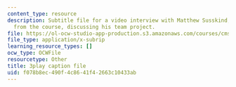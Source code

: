 ```yaml
---
content_type: resource
description: Subtitle file for a video interview with Matthew Susskind, a student
  from the course, discussing his team project.
file: https://ol-ocw-studio-app-production.s3.amazonaws.com/courses/cms-611j-creating-video-games-fall-2014/f078b8ec490f4c8641f42663c10433ab_uX-D5Q_5v4A.srt
file_type: application/x-subrip
learning_resource_types: []
ocw_type: OCWFile
resourcetype: Other
title: 3play caption file
uid: f078b8ec-490f-4c86-41f4-2663c10433ab
---
```

